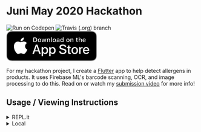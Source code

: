 # Juni May 2020 Hackathon 

![Run on Codepen](https://img.shields.io/badge/-Run%20on%20Codepen-blue?style=for-the-badge&logo=codepen)
![Travis (.org) branch](https://img.shields.io/travis/gideon357/Juni-May-Hackathon/master?style=for-the-badge)
![Download on the App Store](https://raw.githubusercontent.com/Gideon357/Juni-May-Hackathon/master/uploads/Download_on_the_App_Store_Badge_US-UK_RGB_blk_092917.svg)

For my hackathon project, I create a [Flutter](flutter.dev) app to help detect allergens in products. It uses Firebase ML's barcode scanning, OCR, and image processing to do this. Read on or watch my [submission video](example.com) for more info!

## Usage / Viewing Instructions
<details>
<summary> REPL.it </summary>
 Unfortunatley, repl doesn't support flutter, but feel free to read the code. Follow the link to the codepen to see it in action.
</details>

<details>
  <summary>Local</summary>
  Just clone the repo, cd into the app directory, and flutter run!
</details>
